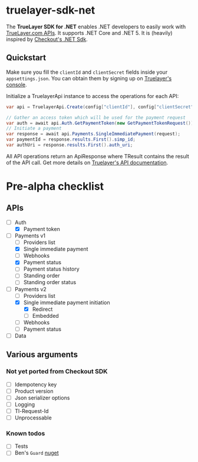 # truelayer-sdk-net
The **TrueLayer SDK for .NET** enables .NET developers to easily work with [TrueLayer.com APIs](https://docs.truelayer.com/). It supports .NET Core and .NET 5. It is (heavily) inspired by [Checkout's .NET Sdk](https://github.com/checkout/checkout-sdk-net).

## Quickstart
Make sure you fill the `clientId` and `clientSecret` fields inside your `appsettings.json`. You can obtain them by signing up on [Truelayer's console](https://console.truelayer.com/?auto=signup).

Initialize a TruelayerApi instance to access the operations for each API:
```C#
var api = TruelayerApi.Create(config["clientId"], config["clientSecret"], useSandbox: true);

// Gather an access token which will be used for the payment request
var auth = await api.Auth.GetPaymentToken(new GetPaymentTokenRequest());
// Initiate a payment
var response = await api.Payments.SingleImmediatePayment(request);
var paymentId = response.results.First().simp_id;
var authUri = response.results.First().auth_uri;
```
All API operations return an ApiResponse<TResult> where TResult contains the result of the API call. Get more details on [Truelayer's API documentation](https://docs.truelayer.com/).

# Pre-alpha checklist

## APIs
- [ ] Auth
  - [x] Payment token
- [ ] Payments v1
  - [ ] Providers list
  - [x] Single immediate payment
  - [ ] Webhooks
  - [x] Payment status
  - [ ] Payment status history
  - [ ] Standing order
  - [ ] Standing order status
- [ ] Payments v2
  - [ ] Providers list
  - [x] Single immediate payment initiation
    - [x] Redirect
    - [ ] Embedded
  - [ ] Webhooks
  - [ ] Payment status
- [ ] Data

## Various arguments

### Not yet ported from Checkout SDK
- [ ] Idempotency key
- [ ] Product version
- [ ] Json serializer options
- [ ] Logging
- [ ] Tl-Request-Id
- [ ] Unprocessable

### Known todos
- [ ] Tests
- [ ] Ben's `Guard` [nuget](https://github.com/benfoster/o9d-guard)
